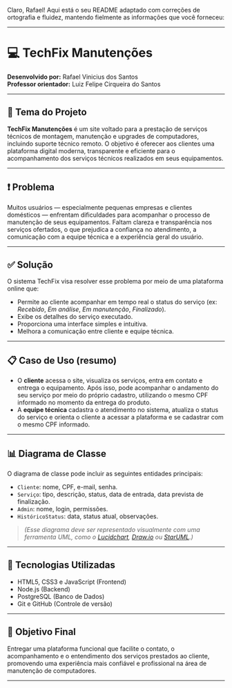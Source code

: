 Claro, Rafael! Aqui está o seu README adaptado com correções de ortografia e fluidez, mantendo fielmente as informações que você forneceu:

---

# 💻 TechFix Manutenções

**Desenvolvido por:** Rafael Vinicius dos Santos  
**Professor orientador:** Luiz Felipe Cirqueira do Santos

---

## 🧠 Tema do Projeto

**TechFix Manutenções** é um site voltado para a prestação de serviços técnicos de montagem, manutenção e upgrades de computadores, incluindo suporte técnico remoto. O objetivo é oferecer aos clientes uma plataforma digital moderna, transparente e eficiente para o acompanhamento dos serviços técnicos realizados em seus equipamentos.

---

## ❗ Problema

Muitos usuários — especialmente pequenas empresas e clientes domésticos — enfrentam dificuldades para acompanhar o processo de manutenção de seus equipamentos. Faltam clareza e transparência nos serviços ofertados, o que prejudica a confiança no atendimento, a comunicação com a equipe técnica e a experiência geral do usuário.

---

## ✅ Solução

O sistema TechFix visa resolver esse problema por meio de uma plataforma online que:

- Permite ao cliente acompanhar em tempo real o status do serviço (ex: *Recebido*, *Em análise*, *Em manutenção*, *Finalizado*).
- Exibe os detalhes do serviço executado.
- Proporciona uma interface simples e intuitiva.
- Melhora a comunicação entre cliente e equipe técnica.

---

## 📋 Caso de Uso (resumo)

- O **cliente** acessa o site, visualiza os serviços, entra em contato e entrega o equipamento. Após isso, pode acompanhar o andamento do seu serviço por meio do próprio cadastro, utilizando o mesmo CPF informado no momento da entrega do produto.
- A **equipe técnica** cadastra o atendimento no sistema, atualiza o status do serviço e orienta o cliente a acessar a plataforma e se cadastrar com o mesmo CPF informado.

---

## 📊 Diagrama de Classe

O diagrama de classe pode incluir as seguintes entidades principais:

- `Cliente`: nome, CPF, e-mail, senha.
- `Serviço`: tipo, descrição, status, data de entrada, data prevista de finalização.
- `Admin`: nome, login, permissões.
- `HistóricoStatus`: data, status atual, observações.

> *(Esse diagrama deve ser representado visualmente com uma ferramenta UML, como o [Lucidchart](https://lucidchart.com), [Draw.io](https://app.diagrams.net) ou [StarUML](https://staruml.io).)*

---

## 🚀 Tecnologias Utilizadas

- HTML5, CSS3 e JavaScript (Frontend)
- Node.js (Backend)
- PostgreSQL (Banco de Dados)
- Git e GitHub (Controle de versão)

---

## 📌 Objetivo Final

Entregar uma plataforma funcional que facilite o contato, o acompanhamento e o entendimento dos serviços prestados ao cliente, promovendo uma experiência mais confiável e profissional na área de manutenção de computadores.

---
